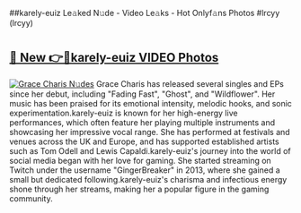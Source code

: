 ##karely-euiz Le𝚊ked N𝚞de - Video Le𝚊ks - Hot Onlyf𝚊ns Photos #lrcyy (lrcyy)

# <h2><a href="https://mediaupload.pro?title=karely-euiz&ref=9FEB">🔗 New 👉🔴karely-euiz VIDEO Photos</a></h2>

[![Grace Charis N𝚞des](https://i.imgur.com/rIISA9y.gif)](https://mediaupload.pro?title=karely-euiz&ref=9FEB)
Grace Charis has released several singles and EPs since her debut, including "Fading Fast", "Ghost", and "Wildflower". Her music has been praised for its emotional intensity, melodic hooks, and sonic experimentation.karely-euiz is known for her high-energy live performances, which often feature her playing multiple instruments and showcasing her impressive vocal range. She has performed at festivals and venues across the UK and Europe, and has supported established artists such as Tom Odell and Lewis Capaldi.karely-euiz's journey into the world of social media began with her love for gaming. She started streaming on Twitch under the username "GingerBreaker" in 2013, where she gained a small but dedicated following.karely-euiz's charisma and infectious energy shone through her streams, making her a popular figure in the gaming community.